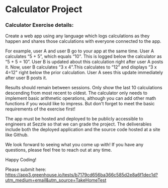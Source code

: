 # Calculator Project


 ### Calculator Exercise details:

Create a web app using any language which logs calculations as they happen and shares those calculations with everyone connected to the app.

 

For example, user A and user B go to your app at the same time. User A calculates “5 + 5”, which equals “10". This is logged below the calculator as “5 + 5 = 10”. User B is updated about this calculation right after user A posts it. Now, user B calculates “3 x 4".This calculates to “12” and displays “3 x 4=12" right below the prior calculation. User A sees this update immediately after user B posts it.

 

Results should remain between sessions. Only show the last 10 calculations descending from most recent to oldest. The calculator only needs to implement basic arithmetic operations, although you can add other math functions if you would like to impress. But don't forget to meet the basic requirements of the exercise first!

 

The app must be hosted and deployed to be publicly accessible to engineers at Sezzle so that we can grade the project. The deliverables include both the deployed application and the source code hosted at a site like Github. 

 

We look forward to seeing what you come up with! If you have any questions, please feel free to reach out at any time.


Happy Coding!

Please submit here:
https://app3.greenhouse.io/tests/b7179cd656ba366c585d2e8a6f1dec1d?utm_medium=email&utm_source=TakeHomeTest
